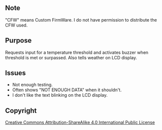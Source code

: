 ## Note
"CFW" means Custom FirmWare. I do not have permission to distribute the CFW used.


## Purpose

Requests input for a temperature threshold and activates buzzer when threshold is met or surpassed.
Also tells weather on LCD display.


## Issues

 - Not enough testing.
 - Often shows "NOT ENOUGH DATA" when it shouldn't.
 - I don't like the text blinking on the LCD display.


## Copyright

[Creative Commons Attribution-ShareAlike 4.0 International Public
License](https://creativecommons.org/licenses/by-sa/4.0/deed.en)
